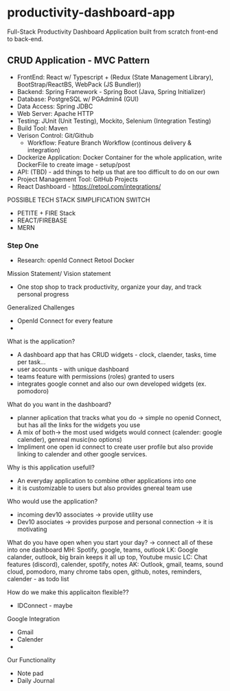 # productivity-dashboard-app
Full-Stack Productivity Dashboard Application built from scratch front-end to back-end.

## CRUD Application - MVC Pattern
- FrontEnd: React w/ Typescript + (Redux (State Management Library), BootStrap/ReactBS, WebPack (JS Bundler))
- Backend: Spring Framework - Spring Boot (Java, Spring Initializer)
- Database: PostgreSQL w/ PGAdmin4 (GUI)
- Data Access: Spring JDBC
- Web Server: Apache HTTP
- Testing: JUnit (Unit Testing), Mockito, Selenium (Integration Testing)
- Build Tool: Maven
- Verison Control: Git/Github
  - Workflow: Feature Branch Workflow (continous delivery & integration) 
- Dockerize Application: Docker Container for the whole application, write DockerFile to create image - setup/post
- API: (TBD) - add things to help us that are too difficult to do on our own 
- Project Management Tool: GitHub Projects
- React Dashboard - https://retool.com/integrations/


POSSIBLE TECH STACK SIMPLIFICATION SWITCH
- PETITE + FIRE Stack
- REACT/FIREBASE
- MERN


### Step One

- Research:
    openId Connect
    Retool
    Docker 
    

Mission Statement/ Vision statement
- One stop shop to track productivity, organize your day, and track personal progress


Generalized Challenges
- OpenId Connect for every feature
- 

What is the application?
- A dashboard app that has CRUD widgets - clock, claender, tasks, time per task...
- user accounts - with unique dashboard
- teams feature with permissions (roles) granted to users
- integrates google connet and also our own developed widgets (ex. pomodoro)

What do you want in the dashboard?
- planner aplication that tracks what you do -> simple no openid Connect, but has all the links for the widgets you use
- A mix of both-> the most used widgets would connect (calender: google calender),  genreal music(no options)
- Impliment one open id connect to create user profile but also provide linking to calender and other google services.

Why is this application usefull?
- An everyday application to combine other applications into one
- it is customizable to users but also provides gnereal team use 

Who would use the application?
- incoming dev10 associates -> provide utility use
- Dev10 asociates -> provides purpose and personal connection -> it is motivating 

What do you have open when you start your day? -> connect all of these into one dashboard
MH:  Spotify,  google, teams, outlook
LK:  Google calander, outlook,  big brain keeps it all up top,  Youtube music
LC:  Chat features (discord), calender, spotify, notes
AK:  Outlook, gmail, teams, sound cloud, pomodoro, many chrome tabs open, github, notes, reminders, calender - as todo list

How do we make this applicaiton flexible??
- IDConnect - maybe


Google Integration
- Gmail
- Calender
- 

Our Functionality
- Note pad
- Daily Journal 






